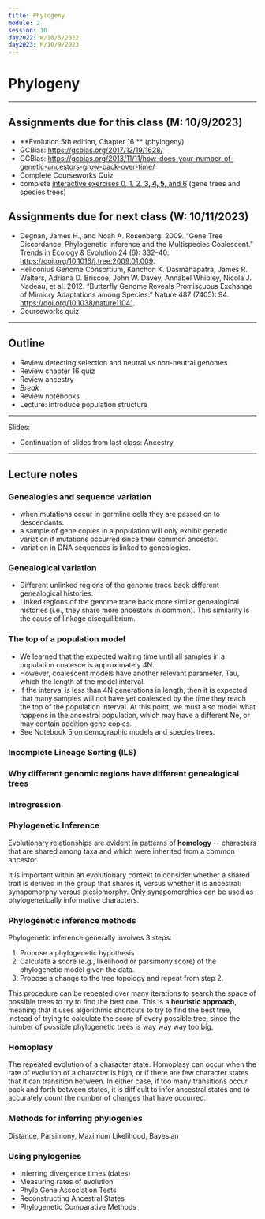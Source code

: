 ```yaml
---
title: Phylogeny
module: 2
session: 10
day2022: W/10/5/2022
day2023: M/10/9/2023
---
```



# Phylogeny

----

## Assignments due for this class (M: 10/9/2023)
- **Evolution 5th edition, Chapter 16 ** (phylogeny)
- GCBias: https://gcbias.org/2017/12/19/1628/
- GCBias: https://gcbias.org/2013/11/11/how-does-your-number-of-genetic-ancestors-grow-back-over-time/
- Complete Courseworks Quiz
- complete [interactive exercises 0, 1, 2, **3, 4, 5**, and 6](https://pinky.eaton-lab.org) (gene trees and species trees)


## Assignments due for next class (W: 10/11/2023)
- Degnan, James H., and Noah A. Rosenberg. 2009. “Gene Tree Discordance, Phylogenetic Inference and the Multispecies Coalescent.” Trends in Ecology & Evolution 24 (6): 332–40. https://doi.org/10.1016/j.tree.2009.01.009.
- Heliconius Genome Consortium, Kanchon K. Dasmahapatra, James R. Walters, Adriana D. Briscoe, John W. Davey, Annabel Whibley, Nicola J. Nadeau, et al. 2012. “Butterfly Genome Reveals Promiscuous Exchange of Mimicry Adaptations among Species.” Nature 487 (7405): 94. https://doi.org/10.1038/nature11041.
- Courseworks quiz
<!-- - Notebook exercise: tree sequences -->
<!-- - Notebook exercise: ABBA-BABA -->
<!-- - Notebook exercise: Fst -->

----

## Outline
- Review detecting selection and neutral vs non-neutral genomes
- Review chapter 16 quiz
- Review ancestry  <!-- more on GCBias stuff -->
- *Break*
- Review notebooks
- Lecture: Introduce population structure
<!-- - Lecture: Fst and ABBA-BABA -->
<!-- - Review notebooks -->
<!-- - Discuss articles -->

----

Slides: 
- Continuation of slides from last class: Ancestry

----

## Lecture notes

### Genealogies and sequence variation
- when mutations occur in germline cells they are passed on to descendants.
- a sample of gene copies in a population will only exhibit genetic variation
if mutations occurred since their common ancestor.
- variation in DNA sequences is linked to genealogies.

### Genealogical variation
- Different unlinked regions of the genome trace back different genealogical
histories.
- Linked regions of the genome trace back more similar genealogical histories
(i.e., they share more ancestors in common). This similarity is the cause of linkage disequilibrium. 

### The top of a population model
- We learned that the expected waiting time until all samples in a population
coalesce is approximately 4N. 
- However, coalescent models have another relevant parameter, Tau, which
the length of the model interval.
- If the interval is less than 4N generations in length, then it is expected
that many samples will not have yet coalesced by the time they reach the 
top of the population interval. At this point, we must also model what 
happens in the ancestral population, which may have a different Ne, or may
contain addition gene copies.
- See Notebook 5 on demographic models and species trees.


### Incomplete Lineage Sorting (ILS)


### Why different genomic regions have different genealogical trees


### Introgression


### Phylogenetic Inference

Evolutionary relationships are evident in patterns of **homology** -- characters that are shared among taxa and which were inherited from a common ancestor. 

It is important within an evolutionary context to consider whether a shared trait is derived in the group that shares it, versus whether it is ancestral: 
synapomorphy versus plesiomorphy. Only synapomorphies can be used as phylogenetically informative characters.

### Phylogenetic inference methods
Phylogenetic inference generally involves 3 steps:
1. Propose a phylogenetic hypothesis
2. Calculate a score (e.g., likelihood or parsimony score) of the phylogenetic
model given the data.
3. Propose a change to the tree topology and repeat from step 2.

This procedure can be repeated over many iterations to search the space of 
possible trees to try to find the best one. This is a **heuristic approach**, 
meaning that it uses algorithmic shortcuts to try to find the best tree, instead
of trying to calculate the score of every possible tree, since the number of
possible phylogenetic trees is way way way too big.


### Homoplasy
The repeated evolution of a character state. Homoplasy can occur when the rate of evolution of a character is high, or if there are few character states that it can transition between. In either case, if too many transitions occur back and forth between states, it is difficult to infer ancestral states and to accurately 
count the number of changes that have occurred.


### Methods for inferring phylogenies
Distance, Parsimony, Maximum Likelihood, Bayesian


### Using phylogenies

- Inferring divergence times (dates)
- Measuring rates of evolution
- Phylo Gene Association Tests
- Reconstructing Ancestral States
- Phylogenetic Comparative Methods

